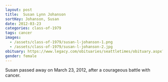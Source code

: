 ```yaml
---
layout: post
title:  Susan Lynn Johanson
sortKey: Johanson, Susan
date: 2012-03-23
categories: class-of-1979
tags: cancer
images:
  - /assets/class-of-1979/susan-l-johanson-1.png
  - /assets/class-of-1979/susan-l-johanson-2.jpg
obituary: https://www.legacy.com/obituaries/seattletimes/obituary.aspx?pid=157082637
gender: female
---
```

Susan passed away on March 23, 2012, after a courageous battle with cancer.
